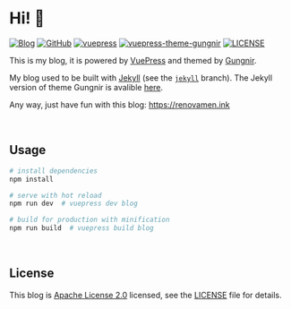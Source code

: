 # Hi! 🐺

<p>
   <a href="https://renovamen.ink" target="_blank"><img alt="Blog" src="https://img.shields.io/badge/Blog-Renovamen-red?style=flat-square&logo=read-the-docs"></a>
   <a href="https://github.com/SigureMo/notev" target="_blank"><img alt="GitHub" src="https://img.shields.io/badge/GitHub-renovamen.github.io-black?style=flat-square&logo=github"></a>
   <a href="https://github.com/vuejs/vuepress" target="_blank"><img alt="vuepress" src="https://img.shields.io/badge/Vuepress-build-1aad19?style=flat-square&logo=vue.js"></a>
   <a href="https://github.com/Renovamen/vuepress-theme-gungnir" target="_blank"><img alt="vuepress-theme-gungnir" src="https://img.shields.io/badge/Gungnir-theme-26a2ff?style=flat-square&logo=vue.js"></a>
   <a href="LICENSE"><img alt="LICENSE" src="https://img.shields.io/badge/License-Apache--2.0-orange?style=flat-square"></a>
</p>

This is my blog, it is powered by [VuePress](https://vuepress.vuejs.org/) and themed by [Gungnir](https://github.com/Renovamen/vuepress-theme-gungnir).

My blog used to be built with [Jekyll](https://jekyllrb.com/) (see the [`jekyll`](https://github.com/Renovamen/renovamen.github.io/tree/jekyll) branch). The Jekyll version of theme Gungnir is avalible [here](https://github.com/Renovamen/jekyll-theme-gungnir).

Any way, just have fun with this blog: https://renovamen.ink


&nbsp;
## Usage

```bash
# install dependencies
npm install

# serve with hot reload
npm run dev  # vuepress dev blog

# build for production with minification
npm run build  # vuepress build blog
```


&nbsp;
## License

This blog is [Apache License 2.0](https://www.apache.org/licenses/LICENSE-2.0) licensed, see the [LICENSE](LICENSE) file for details.